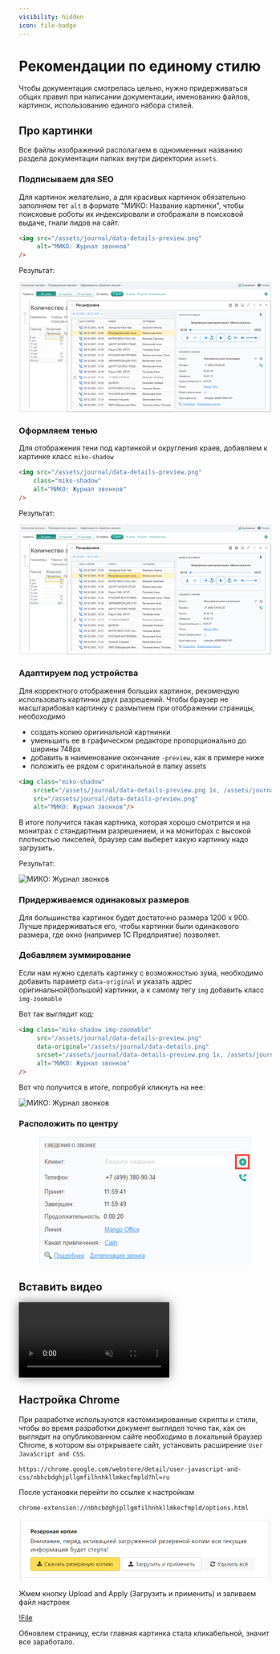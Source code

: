 ```yaml
---
visibility: hidden
icon: file-badge
---
```

# Рекомендации по единому стилю

Чтобы документация смотрелась цельно, нужно придерживаться общих правил при написании документации, 
именованию файлов, картинок, использованию единого набора стилей.

## Про картинки
Все файлы изображений располагаем в одноименных названию раздела документации папках внутри директории `assets`.

### Подписываем для SEO
Для картинок желательно, а для красивых картинок обязательно заполняем тег `alt` в формате "МИКО: Название картинки",
чтобы поисковые роботы их индексировали и отображали в поисковой выдаче, гнали лидов на сайт.

```html
<img src="/assets/journal/data-details-preview.png" 
     alt="МИКО: Журнал звонков"
/>
```

Результат:

<img src="/assets/journal/data-details-preview.png"
alt="МИКО: Журнал звонков"
/>

### Оформляем тенью

Для отображения тени под картинкой и округления краев, добавляем к картинке класс `miko-shadow`

```html
<img src="/assets/journal/data-details-preview.png" 
    class="miko-shadow" 
    alt="МИКО: Журнал звонков"
/>
```

Результат:

<img src="/assets/journal/data-details-preview.png"
class="miko-shadow"
alt="МИКО: Журнал звонков"
/>



### Адаптируем под устройства
Для корректного отображения больших картинок, рекомендую использовать картинки двух разрешений.
Чтобы браузер не масштарибовал картинку с размытием при отображении страницы, необоходимо
- создать копию оригинальной картнинки
- уменьшить ее в графическом редакторе пропорционально до ширины 748px
- добавить в наименование окончание `-preview`, как в примере ниже
- положить ее рядом с оригинальной в папку assets

```html
<img class="miko-shadow"
    srcset="/assets/journal/data-details-preview.png 1x, /assets/journal/data-details.png 2x"
    src="/assets/journal/data-details-preview.png" 
    alt="МИКО: Журнал звонков"/>
```

В итоге получится такая картника, которая хорошо смотрится и на монитрах с стандартным разрешением, и на мониторах с 
высокой плотностью пикселей, браузер сам выберет какую картинку надо загрузить.


Результат:

<img class="miko-shadow"
            src="/assets/journal/data-details-preview.png"
            srcset="/assets/journal/data-details-preview.png 1x, /assets/journal/data-details.png 2x"
            alt="МИКО: Журнал звонков"
/>

### Придерживаемся одинаковых размеров
Для большинства картинок будет достаточно размера 1200 x 900. Лучше придерживаться его, чтобы картинки были одинакового размера, где окно (например 1С Предприятие) позволяет.

### Добавляем зуммирование

Если нам нужно сделать картинку с возможностью зума, необходимо добавить параметр `data-original` и указать адрес 
оригинальной(большой) картинки, а к самому тегу `img` добавить класс `img-zoomable`

Вот так выглядит код:

```html
<img class="miko-shadow img-zoomable" 
     src="/assets/journal/data-details-preview.png"
     data-original="/assets/journal/data-details.png"
     srcset="/assets/journal/data-details-preview.png 1x, /assets/journal/data-details.png 2x" 
     alt="МИКО: Журнал звонков"
/>
```

Вот что получится в итоге, попробуй кликнуть на нее:

<img class="miko-shadow img-zoomable"
src="/assets/journal/data-details-preview.png"
data-original="/assets/journal/data-details.png"
srcset="/assets/journal/data-details-preview.png 1x, /assets/journal/data-details.png 2x"
alt="МИКО: Журнал звонков"
/>

### Расположить по центру

<figure class="content-center">
  <img  class="miko-shadow"
        src="/assets/journal/customer-creation.png"
        alt="МИКО: создание нового клиента"
  />
</figure>

## Вставить видео

<video autoplay muted loop style="box-shadow: 0px 0px 20px 0px grey">
 <source src="/assets/journal/phone-assign.mp4">
</video>

## Настройка Chrome
При разработке используются кастомизированные скрипты и стили, чтобы во время разработки документ выглядел точно так, 
как он выглядит на опубликованном сайте необходимо в локальный браузер Chrome, в котором вы отркрываете сайт, установить расширение
`User JavaScript and CSS`.

```
https://chrome.google.com/webstore/detail/user-javascript-and-css/nbhcbdghjpllgmfilhnhkllmkecfmpld?hl=ru
```
После установки перейти по ссылке к настройкам

``` 
chrome-extension://nbhcbdghjpllgmfilhnhkllmkecfmpld/options.html
```

![](../assets/sandbox/custom-css-plugin.png)

Жмем кнопку Upload and Apply (Загрузить и применить) и заливаем файл настроек

[!File](/assets/sandbox/user-js-css-v8.json)

Обновлем страницу, если главная картинка стала кликабельной, значит все заработало.